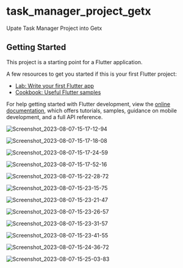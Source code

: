 # task_manager_project_getx

Upate Task Manager Project into Getx

## Getting Started

This project is a starting point for a Flutter application.

A few resources to get you started if this is your first Flutter project:

- [Lab: Write your first Flutter app](https://docs.flutter.dev/get-started/codelab)
- [Cookbook: Useful Flutter samples](https://docs.flutter.dev/cookbook)

For help getting started with Flutter development, view the
[online documentation](https://docs.flutter.dev/), which offers tutorials,
samples, guidance on mobile development, and a full API reference.


![Screenshot_2023-08-07-15-17-12-94](https://github.com/mohammadrezaulalam/module13assignment/assets/128355921/e9603d50-4398-4ee9-8161-d784d43d71e4)


![Screenshot_2023-08-07-15-17-18-08](https://github.com/mohammadrezaulalam/module13assignment/assets/128355921/66c85a6d-593b-46ba-ac91-0bea03a3cc53)


![Screenshot_2023-08-07-15-17-24-59](https://github.com/mohammadrezaulalam/module13assignment/assets/128355921/ee5bcc63-bb25-4b98-9b59-2f0b61f9445a)


![Screenshot_2023-08-07-15-17-52-16](https://github.com/mohammadrezaulalam/module13assignment/assets/128355921/1d225b73-356b-46b3-91cf-97fef897ece8)


![Screenshot_2023-08-07-15-22-28-72](https://github.com/mohammadrezaulalam/module13assignment/assets/128355921/a1426b66-3738-4d02-9828-bfefc845e735)


![Screenshot_2023-08-07-15-23-15-75](https://github.com/mohammadrezaulalam/module13assignment/assets/128355921/bbb34818-3eef-4b97-9fa7-6670f47bec0b)


![Screenshot_2023-08-07-15-23-21-47](https://github.com/mohammadrezaulalam/module13assignment/assets/128355921/cf4ad5e1-ab57-4082-874f-52ae7a778481)


![Screenshot_2023-08-07-15-23-26-57](https://github.com/mohammadrezaulalam/module13assignment/assets/128355921/f12139f1-7971-4414-850f-d4f93219acaf)


![Screenshot_2023-08-07-15-23-31-57](https://github.com/mohammadrezaulalam/module13assignment/assets/128355921/0cdf96e3-a425-4549-8a8a-89025a0e1501)


![Screenshot_2023-08-07-15-23-41-55](https://github.com/mohammadrezaulalam/module13assignment/assets/128355921/af6e575b-4696-489f-867f-f4cca1e11306)


![Screenshot_2023-08-07-15-24-36-72](https://github.com/mohammadrezaulalam/module13assignment/assets/128355921/fea96768-61af-4a33-b5ee-33a6be619f39)


![Screenshot_2023-08-07-15-25-03-83](https://github.com/mohammadrezaulalam/module13assignment/assets/128355921/85ac0524-63c6-4d4a-942f-5447cefbcc0a)















